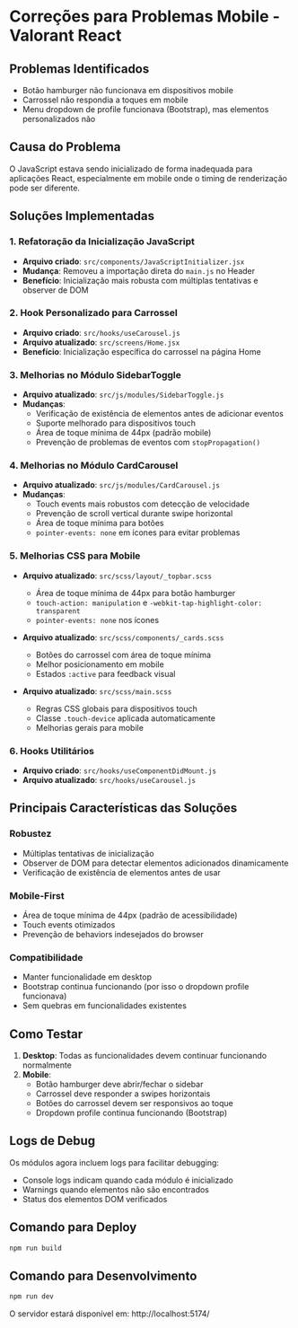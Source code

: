 # Correções para Problemas Mobile - Valorant React

## Problemas Identificados
- Botão hamburger não funcionava em dispositivos mobile
- Carrossel não respondia a toques em mobile
- Menu dropdown de profile funcionava (Bootstrap), mas elementos personalizados não

## Causa do Problema
O JavaScript estava sendo inicializado de forma inadequada para aplicações React, especialmente em mobile onde o timing de renderização pode ser diferente.

## Soluções Implementadas

### 1. Refatoração da Inicialização JavaScript
- **Arquivo criado**: `src/components/JavaScriptInitializer.jsx`
- **Mudança**: Removeu a importação direta do `main.js` no Header
- **Benefício**: Inicialização mais robusta com múltiplas tentativas e observer de DOM

### 2. Hook Personalizado para Carrossel
- **Arquivo criado**: `src/hooks/useCarousel.js`
- **Arquivo atualizado**: `src/screens/Home.jsx`
- **Benefício**: Inicialização específica do carrossel na página Home

### 3. Melhorias no Módulo SidebarToggle
- **Arquivo atualizado**: `src/js/modules/SidebarToggle.js`
- **Mudanças**:
  - Verificação de existência de elementos antes de adicionar eventos
  - Suporte melhorado para dispositivos touch
  - Área de toque mínima de 44px (padrão mobile)
  - Prevenção de problemas de eventos com `stopPropagation()`

### 4. Melhorias no Módulo CardCarousel
- **Arquivo atualizado**: `src/js/modules/CardCarousel.js`
- **Mudanças**:
  - Touch events mais robustos com detecção de velocidade
  - Prevenção de scroll vertical durante swipe horizontal
  - Área de toque mínima para botões
  - `pointer-events: none` em ícones para evitar problemas

### 5. Melhorias CSS para Mobile
- **Arquivo atualizado**: `src/scss/layout/_topbar.scss`
  - Área de toque mínima de 44px para botão hamburger
  - `touch-action: manipulation` e `-webkit-tap-highlight-color: transparent`
  - `pointer-events: none` nos ícones

- **Arquivo atualizado**: `src/scss/components/_cards.scss`
  - Botões do carrossel com área de toque mínima
  - Melhor posicionamento em mobile
  - Estados `:active` para feedback visual

- **Arquivo atualizado**: `src/scss/main.scss`
  - Regras CSS globais para dispositivos touch
  - Classe `.touch-device` aplicada automaticamente
  - Melhorias gerais para mobile

### 6. Hooks Utilitários
- **Arquivo criado**: `src/hooks/useComponentDidMount.js`
- **Arquivo atualizado**: `src/hooks/useCarousel.js`

## Principais Características das Soluções

### Robustez
- Múltiplas tentativas de inicialização
- Observer de DOM para detectar elementos adicionados dinamicamente
- Verificação de existência de elementos antes de usar

### Mobile-First
- Área de toque mínima de 44px (padrão de acessibilidade)
- Touch events otimizados
- Prevenção de behaviors indesejados do browser

### Compatibilidade
- Manter funcionalidade em desktop
- Bootstrap continua funcionando (por isso o dropdown profile funcionava)
- Sem quebras em funcionalidades existentes

## Como Testar

1. **Desktop**: Todas as funcionalidades devem continuar funcionando normalmente
2. **Mobile**: 
   - Botão hamburger deve abrir/fechar o sidebar
   - Carrossel deve responder a swipes horizontais
   - Botões do carrossel devem ser responsivos ao toque
   - Dropdown profile continua funcionando (Bootstrap)

## Logs de Debug
Os módulos agora incluem logs para facilitar debugging:
- Console logs indicam quando cada módulo é inicializado
- Warnings quando elementos não são encontrados
- Status dos elementos DOM verificados

## Comando para Deploy
```bash
npm run build
```

## Comando para Desenvolvimento
```bash
npm run dev
```

O servidor estará disponível em: http://localhost:5174/
